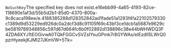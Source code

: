 <?xml version="1.0" encoding="UTF-8"?>
<Error><Code>NoSuchKey</Code><Message>The specified key does not exist.</Message><Key>e16ebb99-4a65-4193-82ce-118690e1af3d/55b5d2b1-85d0-4370-800a-9c8caca198ee/e.4188385288d128352842ad1fade51a1293f4fa22102579330c1389d9d53229ed926dc0a2dcf3d8c91105f69c43bf3ce1dcb1a5687e9629cbe5819789348856c597d67d664fc6b0f02892d138896c38e44b</Key><RequestId>WHWDQ3F4ZDA6XYJ1</RequestId><HostId>tEOGivwA0TQkFGGCvSVZsIYsuGPmk7r8GYWAs/eIEzdIl5LWrQ0pzrHyeekjKJMI27JKmVW+5Tk=</HostId></Error>